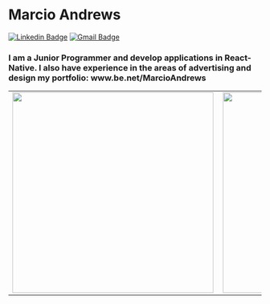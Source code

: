# Marcio Andrews

[![Linkedin Badge](https://img.shields.io/badge/-marcioandrews-6633cc?style=flat-square&logo=Linkedin&logoColor=white&link=https://www.linkedin.com/in/marcioandrews/)](https://www.linkedin.com/in/marcioandrews/) 
[![Gmail Badge](https://img.shields.io/badge/marcioasordonez@gmail.com-6633cc?style=flat-square&logo=Gmail&logoColor=white&link=mailto:marciosordonez@gmail.com)](mailto:marcioasordonez@gmail.com)

<p><h3>I am a Junior Programmer and develop applications in React-Native. I also have experience in the areas of advertising and design my portfolio: www.be.net/MarcioAndrews 
</p></h3>
<center>
<table>
  <tr>
      <td><img width="400px" align="left" src="https://github-readme-stats.vercel.app/api/top-langs/?username=marcioandrews&hide=html&layout=compact&theme=cobalt" /></td>
      <td><img width="400px" align="left" src="https://github-readme-stats.vercel.app/api?username=marcioandrews&theme=cobalt" /></td>
  </tr> 
  </table>
  </center
